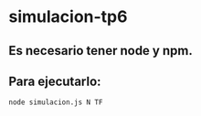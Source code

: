 # simulacion-tp6

## Es necesario tener node y npm. 
## Para ejecutarlo:  
`node simulacion.js N TF`

